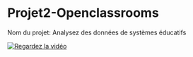 # Projet2-Openclassrooms
Nom du projet: Analysez des données de systèmes éducatifs

[![Regardez la vidéo](https://img.youtube.com/vi/uJevRG83FXQ/0.jpg)](https://www.youtube.com/watch?v=uJevRG83FXQ)
